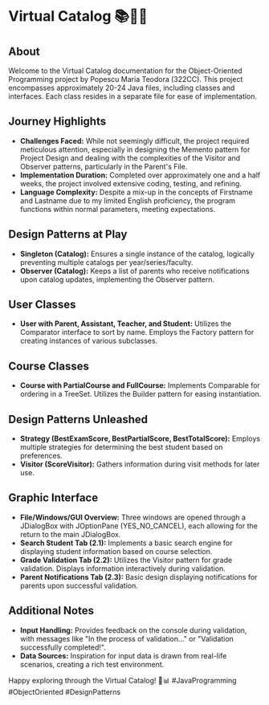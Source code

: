 # Virtual Catalog 📚👩‍🎓

## About
Welcome to the Virtual Catalog documentation for the Object-Oriented Programming project by Popescu Maria Teodora (322CC). This project encompasses approximately 20-24 Java files, including classes and interfaces. Each class resides in a separate file for ease of implementation.

## Journey Highlights
- **Challenges Faced:** While not seemingly difficult, the project required meticulous attention, especially in designing the Memento pattern for Project Design and dealing with the complexities of the Visitor and Observer patterns, particularly in the Parent's File.
- **Implementation Duration:** Completed over approximately one and a half weeks, the project involved extensive coding, testing, and refining.
- **Language Complexity:** Despite a mix-up in the concepts of Firstname and Lastname due to my limited English proficiency, the program functions within normal parameters, meeting expectations.

## Design Patterns at Play
- **Singleton (Catalog):** Ensures a single instance of the catalog, logically preventing multiple catalogs per year/series/faculty.
- **Observer (Catalog):** Keeps a list of parents who receive notifications upon catalog updates, implementing the Observer pattern.

## User Classes
- **User with Parent, Assistant, Teacher, and Student:** Utilizes the Comparator interface to sort by name. Employs the Factory pattern for creating instances of various subclasses.

## Course Classes
- **Course with PartialCourse and FullCourse:** Implements Comparable for ordering in a TreeSet. Utilizes the Builder pattern for easing instantiation.

## Design Patterns Unleashed
- **Strategy (BestExamScore, BestPartialScore, BestTotalScore):** Employs multiple strategies for determining the best student based on preferences.
- **Visitor (ScoreVisitor):** Gathers information during visit methods for later use.

## Graphic Interface
- **File/Windows/GUI Overview:** Three windows are opened through a JDialogBox with JOptionPane (YES_NO_CANCEL), each allowing for the return to the main JDialogBox.
- **Search Student Tab (2.1):** Implements a basic search engine for displaying student information based on course selection.
- **Grade Validation Tab (2.2):** Utilizes the Visitor pattern for grade validation. Displays information interactively during validation.
- **Parent Notifications Tab (2.3):** Basic design displaying notifications for parents upon successful validation.

## Additional Notes
- **Input Handling:** Provides feedback on the console during validation, with messages like "In the process of validation..." or "Validation successfully completed!".
- **Data Sources:** Inspiration for input data is drawn from real-life scenarios, creating a rich test environment.

Happy exploring through the Virtual Catalog! 🚀📊 #JavaProgramming #ObjectOriented #DesignPatterns
